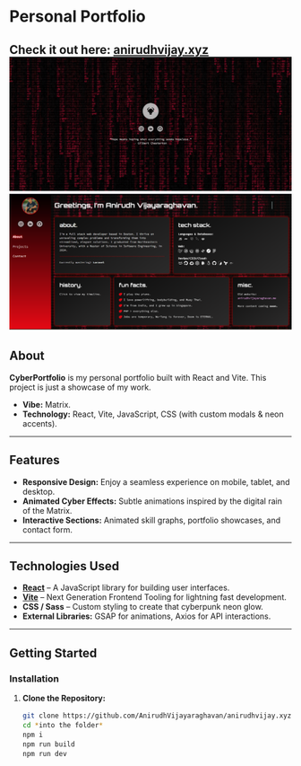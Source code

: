 # Personal Portfolio

Check it out here: [anirudhvijay.xyz](https://anirudhvijay.xyz)
![Project Screenshot](./public/portmain.png)
![Project Screenshot](./public/port1.png)
---

## About

**CyberPortfolio** is my personal portfolio built with React and Vite. This project is just a showcase of my work.

- **Vibe:** Matrix.
- **Technology:** React, Vite, JavaScript, CSS (with custom modals & neon accents).

---

## Features

- **Responsive Design:** Enjoy a seamless experience on mobile, tablet, and desktop.
- **Animated Cyber Effects:** Subtle animations inspired by the digital rain of the Matrix.
- **Interactive Sections:** Animated skill graphs, portfolio showcases, and contact form.

---

## Technologies Used

- **[React](https://reactjs.org)** – A JavaScript library for building user interfaces.
- **[Vite](https://vitejs.dev)** – Next Generation Frontend Tooling for lightning fast development.
- **CSS / Sass** – Custom styling to create that cyberpunk neon glow.
- **External Libraries:** GSAP for animations, Axios for API interactions.

---

## Getting Started

### Installation

1. **Clone the Repository:**

   ```bash
   git clone https://github.com/AnirudhVijayaraghavan/anirudhvijay.xyz.git
   cd *into the folder*
   npm i
   npm run build
   npm run dev
   
